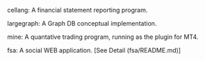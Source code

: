 cellang:
	A financial statement reporting program.

largegraph:
	A Graph DB conceptual implementation.

mine:
	A quantative trading program, running as the plugin for MT4.

fsa:
	A social WEB application. [See Detail (fsa/README.md)]
